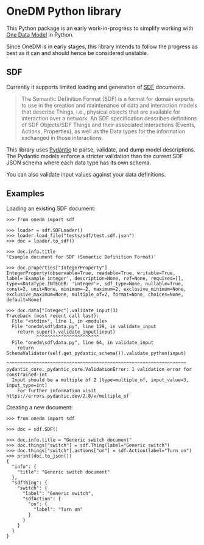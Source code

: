 # OneDM Python library

This Python package is an early work-in-progress to simplify working with
[One Data Model](https://onedm.org/) in Python.

Since OneDM is in early stages, this library intends to follow the progress
as best as it can and should hence be considered unstable.


## SDF

Currently it supports limited loading and generation of
[SDF](https://ietf-wg-asdf.github.io/SDF/sdf.html) documents.

> The Semantic Definition Format (SDF) is a format for domain experts to use in
> the creation and maintenance of data and interaction models that describe Things,
> i.e., physical objects that are available for interaction over a network.
> An SDF specification describes definitions of SDF Objects/SDF Things and their
> associated interactions (Events, Actions, Properties), as well as the Data types
> for the information exchanged in those interactions.

This library uses [Pydantic](https://docs.pydantic.dev/) to parse, validate,
and dump model descriptions. The Pydantic models enforce a stricter validation
than the current SDF JSON schema where each data type has its own schema.

You can also validate input values against your data definitions.


## Examples

Loading an existing SDF document:

```
>>> from onedm import sdf

>>> loader = sdf.SDFLoader()
>>> loader.load_file("tests/sdf/test.sdf.json")
>>> doc = loader.to_sdf()

>>> doc.info.title        
'Example document for SDF (Semantic Definition Format)'

>>> doc.properties["IntegerProperty"] 
IntegerProperty(observable=True, readable=True, writable=True, label='Example integer', description=None, ref=None, required=[], type=<DataType.INTEGER: 'integer'>, sdf_type=None, nullable=True, const=2, unit=None, minimum=-2, maximum=2, exclusive_minimum=None, exclusive_maximum=None, multiple_of=2, format=None, choices=None, default=None)

>>> doc.data["Integer"].validate_input(3)
Traceback (most recent call last):
  File "<stdin>", line 1, in <module>
  File "onedm\sdf\data.py", line 129, in validate_input
    return super().validate_input(input)
           ^^^^^^^^^^^^^^^^^^^^^^^
  File "onedm\sdf\data.py", line 64, in validate_input
    return SchemaValidator(self.get_pydantic_schema()).validate_python(input)
           ^^^^^^^^^^^^^^^^^^^^^^^^^^^^^^^^^^^^^^^^^^^^^^^^^^^^^^^^^^^^^^^^^^
pydantic_core._pydantic_core.ValidationError: 1 validation error for constrained-int
  Input should be a multiple of 2 [type=multiple_of, input_value=3, input_type=int]
    For further information visit https://errors.pydantic.dev/2.8/v/multiple_of
```

Creating a new document:

```
>>> from onedm import sdf

>>> doc = sdf.SDF()

>>> doc.info.title = "Generic switch document"
>>> doc.things["switch"] = sdf.Thing(label="Generic switch")
>>> doc.things["switch"].actions["on"] = sdf.Action(label="Turn on")
>>> print(doc.to_json())
{
  "info": {
    "title": "Generic switch document"
  },
  "sdfThing": {
    "switch": {
      "label": "Generic switch",
      "sdfAction": {
        "on": {
          "label": "Turn on"
        }
      }
    }
  }
}
```

